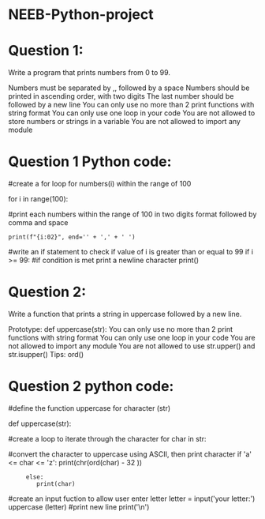 # NEEB-Python-project

# Question 1:
Write a program that prints numbers from 0 to 99.

Numbers must be separated by ,, followed by a space
Numbers should be printed in ascending order, with two digits
The last number should be followed by a new line
You can only use no more than 2 print functions with string format
You can only use one loop in your code
You are not allowed to store numbers or strings in a variable
You are not allowed to import any module
# Question 1 Python code:
#create a for loop for numbers(i) within the range of 100

for i in range(100):

#print each numbers within the range of 100 in two digits format followed by comma and space

	print(f"{i:02}", end='' + ',' + ' ')
	
#write an if statement to check if value of i is greater than or equal to 99
	if  i >= 99:
#if condition is met print a newline character
		print()
  
	
# Question 2: 
Write a function that prints a string in uppercase followed by a new line.

Prototype: def uppercase(str):
You can only use no more than 2 print functions with string format
You can only use one loop in your code
You are not allowed to import any module
You are not allowed to use str.upper() and str.isupper()
Tips: ord()

# Question 2 python code:
#define the function uppercase for character (str)

def uppercase(str):
  
#create a loop to iterate through the character
    for char in str:

#convert the character to uppercase using ASCII, then print character
    	 if 'a' <= char <= 'z':
    	 	print(chr(ord(char) - 32 ))
 
    	 else:
    	 	print(char)
    	 	
#create an input fuction to allow user enter letter
letter = input('your letter:')
uppercase (letter)
#print new line
print('\n')
